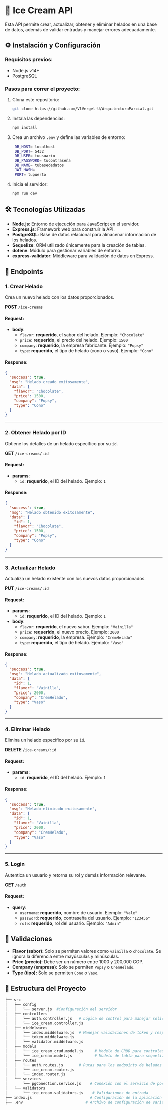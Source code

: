# 🍦 Ice Cream API

Esta API permite crear, actualizar, obtener y eliminar helados en una base de datos, además de validar entradas y manejar errores adecuadamente.

## ⚙️ Instalación y Configuración

### Requisitos previos:

- Node.js v14+
- PostgreSQL

### Pasos para correr el proyecto:

1. Clona este repositorio:
   ```bash
   git clone https://github.com/VlVergel-U/ArquitecturaParcial.git
   ```

2. Instala las dependencias:
   ```bash
   npm install
   ```

3. Crea un archivo `.env` y define las variables de entorno:
   ```bash
    DB_HOST= localhost
    DB_PORT= 5432
    DB_USER= tuusuario
    DB_PASSWORD= tucontraseña
    DB_NAME= tubasededatos
    JWT_HASH= 
    PORT= tupuerto
   ```

4. Inicia el servidor:
   ```bash
   npm run dev
   ```

## 🛠️ Tecnologías Utilizadas

- **Node.js**: Entorno de ejecución para JavaScript en el servidor.
- **Express.js**: Framework web para construir la API.
- **PostgreSQL**: Base de datos relacional para almacenar información de los helados.
- **Sequelize**: ORM utilizado únicamente para la creación de tablas.
- **dotenv**: Módulo para gestionar variables de entorno.
- **express-validator**: Middleware para validación de datos en Express.


## 📖 Endpoints

### 1. **Crear Helado**  
Crea un nuevo helado con los datos proporcionados.

**POST** `/ice-creams`

#### Request:
- **body**:
  - `flavor`: **requerido**, el sabor del helado. Ejemplo: `"Chocolate"`
  - `price`: **requerido**, el precio del helado. Ejemplo: `1500`
  - `company`: **requerido**, la empresa fabricante. Ejemplo: `"Popsy"`
  - `type`: **requerido**, el tipo de helado (cono o vaso). Ejemplo: `"Cono"`

#### Response:
```json
{
  "success": true,
  "msg": "Helado creado exitosamente",
  "data": {
    "flavor": "Chocolate",
    "price": 1500,
    "company": "Popsy",
    "type": "Cono"
  }
}
```

---

### 2. **Obtener Helado por ID**  
Obtiene los detalles de un helado específico por su `id`.

**GET** `/ice-creams/:id`

#### Request:
- **params**:
  - `id`: **requerido**, el ID del helado. Ejemplo: `1`

#### Response:
```json
{
  "success": true,
  "msg": "Helado obtenido exitosamente",
  "data": {
    "id": 1,
    "flavor": "Chocolate",
    "price": 1500,
    "company": "Popsy",
    "type": "Cono"
  }
}
```

---

### 3. **Actualizar Helado**  
Actualiza un helado existente con los nuevos datos proporcionados.

**PUT** `/ice-creams/:id`

#### Request:
- **params**:
  - `id`: **requerido**, el ID del helado. Ejemplo: `1`
- **body**:
  - `flavor`: **requerido**, el nuevo sabor. Ejemplo: `"Vainilla"`
  - `price`: **requerido**, el nuevo precio. Ejemplo: `2000`
  - `company`: **requerido**, la empresa. Ejemplo: `"CremHelado"`
  - `type`: **requerido**, el tipo de helado. Ejemplo: `"Vaso"`

#### Response:
```json
{
  "success": true,
  "msg": "Helado actualizado exitosamente",
  "data": {
    "id": 1,
    "flavor": "Vainilla",
    "price": 2000,
    "company": "CremHelado",
    "type": "Vaso"
  }
}
```

---

### 4. **Eliminar Helado**  
Elimina un helado específico por su `id`.

**DELETE** `/ice-creams/:id`

#### Request:
- **params**:
  - `id`: **requerido**, el ID del helado. Ejemplo: `1`

#### Response:
```json
{
  "success": true,
  "msg": "Helado eliminado exitosamente",
  "data": {
    "id": 1,
    "flavor": "Vainilla",
    "price": 2000,
    "company": "CremHelado",
    "type": "Vaso"
  }
}
```

---

### 5. **Login**

Autentica un usuario y retorna su rol y demás información relevante.

**GET** `/auth`

#### Request:
- **query**:
  - `username`: **requerido**, nombre de usuario. Ejemplo: `"Vale"`
  - `password`: **requerido**, contraseña del usuario. Ejemplo: `"123456"`
  - `role`: **requerido**, rol del usuario. Ejemplo: `"Admin"`


## 🧪 Validaciones

- **Flavor (sabor):** Solo se permiten valores como `vainilla` o `chocolate`. Se ignora la diferencia entre mayúsculas y minúsculas.
- **Price (precio):** Debe ser un número entre 1000 y 200,000 COP.
- **Company (empresa):** Solo se permiten `Popsy` o `CremHelado`.
- **Type (tipo):** Solo se permiten `Cono` o `Vaso`.


## 📂 Estructura del Proyecto

```bash
├── src
│   ├── config
│   │   └── server.js  #Configuración del servidor
│   ├── controllers
│   │   └── auth.controller.js   # Lógica de control para manejar solicitudes de helados
│   │   └── ice_cream.controller.js
│   ├── middelwares
│   │   └── index.middelware.js  # Manejar validaciones de token y respuestas de errores
│   │   └── token.middelware.js
│   │   └── validator.middelware.js
│   ├── models
│   │   └── ice_cream_crud.model.js     # Modelo de CRUD para controlador
│   │   └── ice_cream.model.js          # Modelo de tabla para sequelize
│   ├── routes
│   │   └── auth.routes.js       # Rutas para los endpoints de helados
│   │   └── ice_cream.router.js
│   │   └── index.router.js
│   └── services
│       └── pgConection.service.js    # Conexión con el servicio de postgres
│   └── validators
│       └── ice_cream.validators.js    # Validaciones de entrada
├── index.js                          # Configuración de la aplicación Express
├── .env                            # Archivo de configuración de variables de entorno
```


